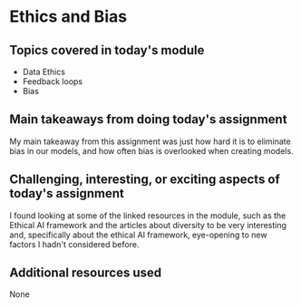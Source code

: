 # Ethics and Bias

## Topics covered in today's module
* Data Ethics
* Feedback loops
* Bias

## Main takeaways from doing today's assignment
My main takeaway from this assignment was just how hard it is to eliminate bias in our models, and how often bias is overlooked when creating models.

## Challenging, interesting, or exciting aspects of today's assignment
I found looking at some of the linked resources in the module, such as the Ethical AI framework and the articles about diversity to be very interesting and, specifically about the ethical AI framework, eye-opening to new factors I hadn't considered before.

## Additional resources used 
None

